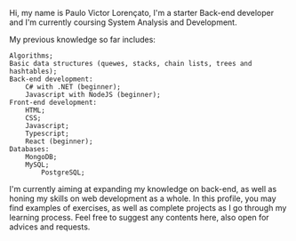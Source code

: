 Hi, my name is Paulo Victor Lorençato, I'm a starter Back-end developer and I'm currently coursing System Analysis and Development. 

My previous knowledge so far includes:

	Algorithms;	
 	Basic data structures (quewes, stacks, chain lists, trees and hashtables);	
 	Back-end development:		
  		C# with .NET (beginner);
    	Javascript with NodeJS (beginner);
	Front-end development:
		HTML;
		CSS;
		Javascript;
		Typescript;
		React (beginner);
	Databases:
		MongoDB;
  		MySQL;
    		PostgreSQL;


I'm currently aiming at expanding my knowledge on back-end, as well as honing my skills on web development as a whole. In this profile, you may find examples of exercises, as well as complete projects as I go through my learning process. Feel free to suggest any contents here, also open for advices and requests.
